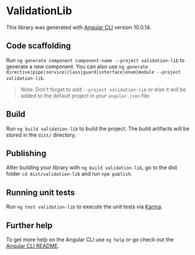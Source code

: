 # ValidationLib

This library was generated with [Angular CLI](https://github.com/angular/angular-cli) version 10.0.14.

## Code scaffolding

Run `ng generate component component-name --project validation-lib` to generate a new component. You can also use `ng generate directive|pipe|service|class|guard|interface|enum|module --project validation-lib`.
> Note: Don't forget to add `--project validation-lib` or else it will be added to the default project in your `angular.json` file. 

## Build

Run `ng build validation-lib` to build the project. The build artifacts will be stored in the `dist/` directory.

## Publishing

After building your library with `ng build validation-lib`, go to the dist folder `cd dist/validation-lib` and run `npm publish`.

## Running unit tests

Run `ng test validation-lib` to execute the unit tests via [Karma](https://karma-runner.github.io).

## Further help

To get more help on the Angular CLI use `ng help` or go check out the [Angular CLI README](https://github.com/angular/angular-cli/blob/master/README.md).
